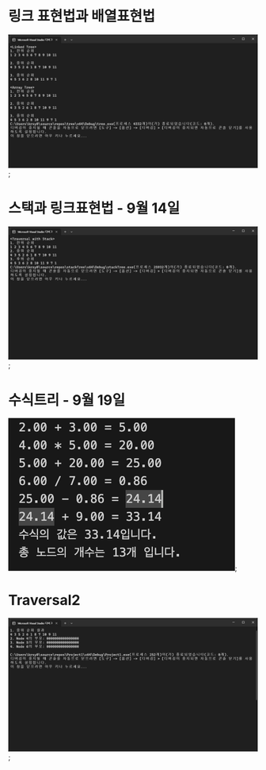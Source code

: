 # 링크 표현법과 배열표현법

![result](./binaryTree/img/linktree.png);

# 스택과 링크표현법 - 9월 14일

![result](./binaryTree/img/stacktree.png);

# 수식트리 - 9월 19일
![result](./expresssionTree/img/expressionTree.png);

# Traversal2
![result](./binaryTree/img/traversal2.png);